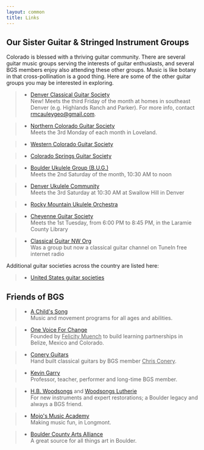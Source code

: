 ```yaml
---
layout: common
title: Links
---
```


## Our Sister Guitar & Stringed Instrument Groups ##

Colorado is blessed with a thriving guitar community. There are several guitar music groups serving the interests of guitar enthusiasts, and several BGS members enjoy also attending these other groups. Music is like botany in that cross-pollination is a good thing. Here are some of the other guitar groups you may be interested in exploring.

> * [Denver Classical Guitar Society](https://www.facebook.com/groups/311026185306144/)  
New!  Meets the third Friday of the month at homes in southeast Denver (e.g. Highlands Ranch and Parker).  For more info, contact rmcauleygeo@gmail.com.

> * [Northern Colorado Guitar Society](https://coloradoguitar.com/)  
Meets the 3rd Monday of each month in Loveland.

> * [Western Colorado Guitar Society](https://www.facebook.com/WesternColoradoGuitar/) 

> * [Colorado Springs Guitar Society](https://www.facebook.com/coloradospringsguitarsociety/)  

> * [Boulder Ukulele Group (B.U.G.)](https://www.boulderukulelegroup.com/BUG_About_Us.php)  
Meets the 2nd Saturday of the month, 10:30 AM to noon

> * [Denver Ukulele Community](https://den-uke.com/)  
Meets the 3rd Saturday at 10:30 AM at Swallow Hill in Denver

> * [Rocky Mountain Ukulele Orchestra](https://ukuleleorchestra.org/)

> * [Cheyenne Guitar Society](http://cheyenneguitarsociety.com/)  
Meets the 1st Tuesday, from 6:00 PM to 8:45 PM, in the Laramie County Library

> * [Classical Guitar NW Org](https://tunein.com/radio/Classical-Guitar-Northwest-s233642/)  
Was a group but now a classical guitar channel on TuneIn free internet radio


Additional guitar societies across the country are listed here:

> * [United States guitar societies](https://www.classicalguitar.org/societies/us/)

## Friends of BGS ##

> * [A Child's Song](https://achildssong.org/)  
Music and movement programs for all ages and abilities.

> * [One Voice For Change](https://www.onevoice4change.org/about-us)  
Founded by <ins>Felicity Muench</ins> to build learning partnerships in Belize, Mexico and Colorado.

> * [Conery Guitars](http://coneryguitars.com/Home.html)  
Hand built classical guitars by BGS member <ins>Chris Conery</ins>.

> * [Kevin Garry](https://kevingarry.com/)  
Professor, teacher, performer and long-time BGS member.

> * [H.B. Woodsongs](https://www.hbwoodsongs.com/) and [Woodsongs Lutherie](https://www.lutherie.com/)  
For new instruments and expert restorations; a Boulder legacy and always a BGS friend.

> * [Mojo's Music Academy](https://www.mojosmusicacademy.com/)  
Making music fun, in Longmont.

> * [Boulder County Arts Alliance](https://www.bouldercountyarts.org/)  
A great source for all things art in Boulder.

